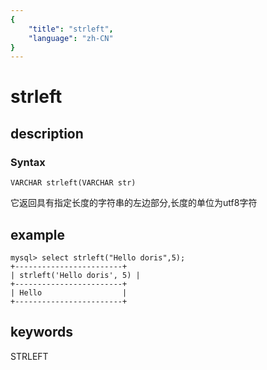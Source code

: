 ```yaml
---
{
    "title": "strleft",
    "language": "zh-CN"
}
---
```


<!-- 
Licensed to the Apache Software Foundation (ASF) under one
or more contributor license agreements.  See the NOTICE file
distributed with this work for additional information
regarding copyright ownership.  The ASF licenses this file
to you under the Apache License, Version 2.0 (the
"License"); you may not use this file except in compliance
with the License.  You may obtain a copy of the License at

  http://www.apache.org/licenses/LICENSE-2.0

Unless required by applicable law or agreed to in writing,
software distributed under the License is distributed on an
"AS IS" BASIS, WITHOUT WARRANTIES OR CONDITIONS OF ANY
KIND, either express or implied.  See the License for the
specific language governing permissions and limitations
under the License.
-->

# strleft
## description
### Syntax

`VARCHAR strleft(VARCHAR str)`


它返回具有指定长度的字符串的左边部分,长度的单位为utf8字符

## example

```
mysql> select strleft("Hello doris",5);
+------------------------+
| strleft('Hello doris', 5) |
+------------------------+
| Hello                  |
+------------------------+
```
## keywords
STRLEFT
